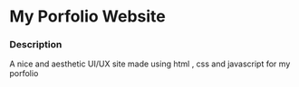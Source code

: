 # My Porfolio Website

### Description
A nice and aesthetic UI/UX site made using html , css and javascript for my porfolio
